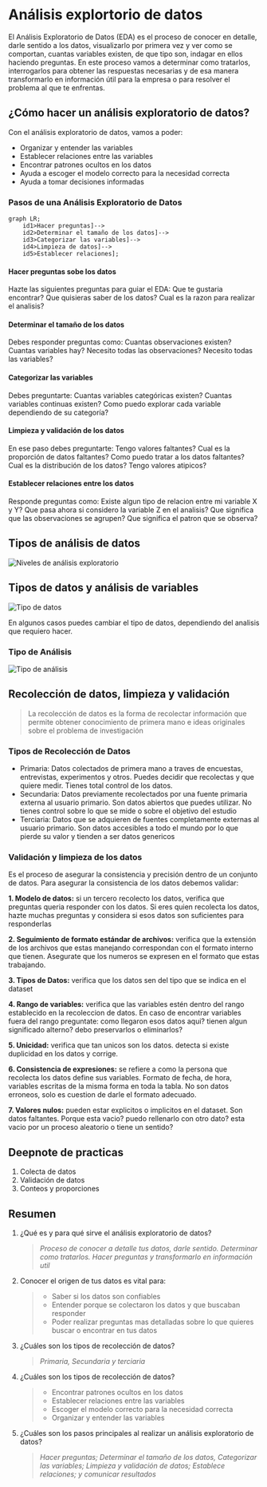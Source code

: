 # Análisis explortorio de datos

El Análisis Exploratorio de Datos (EDA) es el proceso de conocer en detalle, darle sentido a los datos, visualizarlo por primera vez y ver como se comportan, cuantas variables existen, de que tipo son, indagar en ellos haciendo preguntas. En este proceso vamos a determinar como tratarlos, interrogarlos para obtener las respuestas necesarias y de esa manera transformarlo en información útil para la empresa o para resolver el problema al que te enfrentas.

## ¿Cómo hacer un análisis exploratorio de datos?

Con el análisis exploratorio de datos, vamos a poder:

* Organizar y entender las variables
* Establecer relaciones entre las variables
* Encontrar patrones ocultos en los datos
* Ayuda a escoger el modelo correcto para la necesidad correcta
* Ayuda a tomar decisiones informadas

### Pasos de una Análisis Exploratorio de Datos

```mermaid
graph LR;
    id1>Hacer preguntas]-->
    id2>Determinar el tamaño de los datos]-->
    id3>Categorizar las variables]-->
    id4>Limpieza de datos]-->
    id5>Establecer relaciones];
```

#### Hacer preguntas sobe los datos

Hazte las siguientes preguntas para guiar el EDA:
Que te gustaria encontrar?
Que quisieras saber de los datos?
Cual es la razon para realizar el analisis?

#### Determinar el tamaño de los datos

Debes responder preguntas como:
Cuantas observaciones existen?
Cuantas variables hay?
Necesito todas las observaciones?
Necesito todas las variables?

#### Categorizar las variables

Debes preguntarte:
Cuantas variables categóricas existen?
Cuantas variables continuas existen?
Como puedo explorar cada variable dependiendo de su categoría?

#### Limpieza y validación de los datos

En ese paso debes preguntarte:
Tengo valores faltantes?
Cual es la proporción de datos faltantes?
Como puedo tratar a los datos faltantes?
Cual es la distribución de los datos?
Tengo valores atipicos?

#### Establecer relaciones entre los datos

Responde preguntas como:
Existe algun tipo de relacion entre mi variable X y Y?
Que pasa ahora si considero la variable Z en el analisis?
Que significa que las observaciones se agrupen?
Que significa el patron que se observa?

## Tipos de análisis de datos

![Niveles de análisis exploratorio](./images/niveles_analisis_exploratorio.jpeg)

## Tipos de datos y análisis de variables

![Tipo de datos](./images/tipo_de_datos.webp)

En algunos casos puedes cambiar el tipo de datos, dependiendo del analisis que requiero hacer.

### Tipo de Análisis

![Tipo de análisis](./images/tipos_de_analisis.jpeg)

## Recolección de datos, limpieza y validación

> La recolección de datos es la forma de recolectar información que permite obtener conocimiento de primera mano e ideas originales sobre el problema de investigación

### Tipos de Recolección de Datos

* Primaria: Datos colectados de primera mano a traves de encuestas, entrevistas, experimentos y otros. Puedes decidir que recolectas y que quiere medir. Tienes total control de los datos.
* Secundaria: Datos previamente recolectados por una fuente primaria externa al usuario primario. Son datos abiertos que puedes utilizar. No tienes control sobre lo que se mide o sobre el objetivo del estudio
* Terciaria: Datos que se adquieren de fuentes completamente externas al usuario primario. Son datos accesibles a todo el mundo por lo que pierde su valor y tienden a ser datos genericos

### Validación y limpieza de los datos

Es el proceso de asegurar la consistencia y precisión dentro de un conjunto de datos. Para asegurar la consistencia de los datos debemos validar:

**1. Modelo de datos:** si un tercero recolecto los datos, verifica que preguntas queria responder con los datos. Si eres quien recolecta los datos, hazte muchas preguntas y considera si esos datos son suficientes para responderlas

**2. Seguimiento de formato estándar de archivos:** verifica que la extensión de los archivos que estas manejando correspondan con el formato interno que tienen. Asegurate que los numeros se expresen en el formato que estas trabajando.

**3. Tipos de Datos:** verifica que los datos sen del tipo que se indica en el dataset

**4. Rango de variables:** verifica que las variables estén dentro del rango establecido en la recoleccion de datos. En caso de encontrar variables fuera del rango preguntate: como llegaron esos datos aqui? tienen algun significado alterno? debo preservarlos o eliminarlos?

**5. Unicidad:** verifica que tan unicos son los datos. detecta si existe duplicidad en los datos y corrige.

**6. Consistencia de expresiones:** se refiere a como la persona que recolecta los datos define sus variables. Formato de fecha, de hora, variables escritas de la misma forma en toda la tabla. No son datos erroneos, solo es cuestion de darle el formato adecuado.

**7. Valores nulos:** pueden estar explicitos o implicitos en el dataset. Son datos faltantes. Porque esta vacio? puedo rellenarlo con otro dato? esta vacio por un proceso aleatorio o tiene un sentido?

## Deepnote de practicas

1. Colecta de datos
2. Validación de datos
3. Conteos y proporciones

## Resumen

1. ¿Qué es y para qué sirve el análisis exploratorio de datos?

    > *Proceso de conocer a detalle tus datos, darle sentido. Determinar como tratarlos. Hacer preguntas y transformarlo en información util*

2. Conocer el origen de tus datos es vital para:

    >* Saber si los datos son confiables
    >* Entender porque se colectaron los datos y que buscaban responder
    >* Poder realizar preguntas mas detalladas sobre lo que quieres buscar o encontrar en tus datos

3. ¿Cuáles son los tipos de recolección de datos?

    > *Primaria, Secundaria y terciaria*

4. ¿Cuáles son los tipos de recolección de datos?

    >* Encontrar patrones ocultos en los datos
    >* Establecer relaciones entre las variables
    >* Escoger el modelo correcto para la necesidad correcta
    >* Organizar y entender las variables

5. ¿Cuáles son los pasos principales al realizar un análisis exploratorio de datos?

    > *Hacer preguntas; Determinar el tamaño de los datos, Categorizar las variables; Limpieza y validación de datos; Establece relaciones; y comunicar resultados*